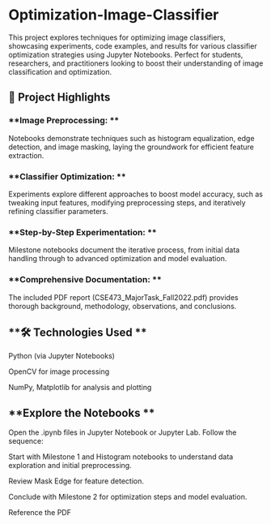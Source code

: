 # Optimization-Image-Classifier

This project explores techniques for optimizing image classifiers, showcasing experiments, code examples, and results for various classifier optimization strategies using Jupyter Notebooks.
Perfect for students, researchers, and practitioners looking to boost their understanding of image classification and optimization.


## **🚀 Project Highlights**

### **Image Preprocessing: **
Notebooks demonstrate techniques such as histogram equalization, edge detection, and image masking, laying the groundwork for efficient feature extraction.

### **Classifier Optimization: **
Experiments explore different approaches to boost model accuracy, such as tweaking input features, modifying preprocessing steps, and iteratively refining classifier parameters.

### **Step-by-Step Experimentation: **
Milestone notebooks document the iterative process, from initial data handling through to advanced optimization and model evaluation.

### **Comprehensive Documentation: **
The included PDF report (CSE473_MajorTask_Fall2022.pdf) provides thorough background, methodology, observations, and conclusions.

## **🛠️ Technologies Used **

Python (via Jupyter Notebooks)

OpenCV for image processing

NumPy, Matplotlib for analysis and plotting


## **Explore the Notebooks **
Open the .ipynb files in Jupyter Notebook or Jupyter Lab.
Follow the sequence:

Start with Milestone 1 and Histogram notebooks to understand data exploration and initial preprocessing.

Review Mask Edge for feature detection.

Conclude with Milestone 2 for optimization steps and model evaluation.

Reference the PDF
